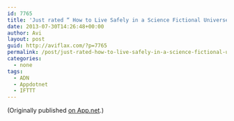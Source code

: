 ```yaml
---
id: 7765
title: 'Just rated “ How to Live Safely in a Science Fictional Universe ” at GoodReads: http://www.goodreads.com/review/show/681378797 2 stars'
date: 2013-07-30T14:26:48+00:00
author: Avi
layout: post
guid: http://aviflax.com/?p=7765
permalink: /post/just-rated-how-to-live-safely-in-a-science-fictional-universe-at-goodreads-httpwww-goodreads-comreviewshow681378797-2-stars/
categories:
  - none
tags:
  - ADN
  - Appdotnet
  - IFTTT
---
```

(Originally published [on App.net](http://alpha.app.net/aviflax/post/8246846).)